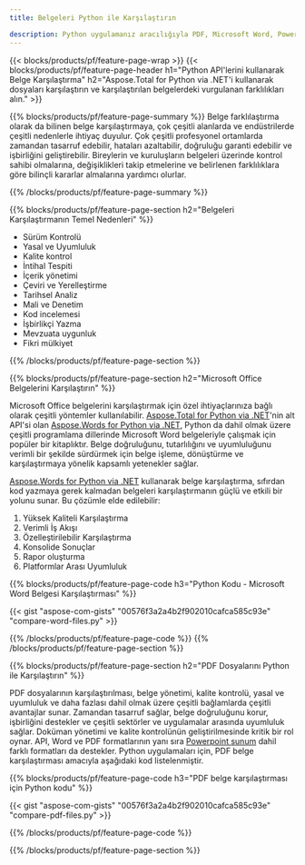 ```yaml
---
title: Belgeleri Python ile Karşılaştırın 

description: Python uygulamanız aracılığıyla PDF, Microsoft Word, PowerPoint ve Excel dosyalarını karşılaştırın. Vurgulanan karşılaştırma sonuçlarını alın.
---
```


{{< blocks/products/pf/feature-page-wrap >}}
{{< blocks/products/pf/feature-page-header h1="Python API'lerini kullanarak Belge Karşılaştırma" h2="Aspose.Total for Python via .NET'i kullanarak dosyaları karşılaştırın ve karşılaştırılan belgelerdeki vurgulanan farklılıkları alın." >}}

{{% blocks/products/pf/feature-page-summary %}}
Belge farklılaştırma olarak da bilinen belge karşılaştırmaya, çok çeşitli alanlarda ve endüstrilerde çeşitli nedenlerle ihtiyaç duyulur. Çok çeşitli profesyonel ortamlarda zamandan tasarruf edebilir, hataları azaltabilir, doğruluğu garanti edebilir ve işbirliğini geliştirebilir. Bireylerin ve kuruluşların belgeleri üzerinde kontrol sahibi olmalarına, değişiklikleri takip etmelerine ve belirlenen farklılıklara göre bilinçli kararlar almalarına yardımcı olurlar.

{{% /blocks/products/pf/feature-page-summary  %}}

{{% blocks/products/pf/feature-page-section  h2="Belgeleri Karşılaştırmanın Temel Nedenleri" %}}

- Sürüm Kontrolü
- Yasal ve Uyumluluk
- Kalite kontrol
- İntihal Tespiti
- İçerik yönetimi
- Çeviri ve Yerelleştirme
- Tarihsel Analiz
- Mali ve Denetim
- Kod incelemesi
- İşbirlikçi Yazma
- Mevzuata uygunluk
- Fikri mülkiyet

{{% /blocks/products/pf/feature-page-section %}}

{{% blocks/products/pf/feature-page-section  h2="Microsoft Office Belgelerini Karşılaştırın" %}}

Microsoft Office belgelerini karşılaştırmak için özel ihtiyaçlarınıza bağlı olarak çeşitli yöntemler kullanılabilir. [Aspose.Total for Python via .NET](https://products.aspose.com/total/python-net/)'nin alt API'si olan [Aspose.Words for Python via .NET](https://products.aspose.com/words/python-net/), Python da dahil olmak üzere çeşitli programlama dillerinde Microsoft Word belgeleriyle çalışmak için popüler bir kitaplıktır. Belge doğruluğunu, tutarlılığını ve uyumluluğunu verimli bir şekilde sürdürmek için belge işleme, dönüştürme ve karşılaştırmaya yönelik kapsamlı yetenekler sağlar.  <br />

[Aspose.Words for Python via .NET](https://products.aspose.com/words/python-net/) kullanarak belge karşılaştırma, sıfırdan kod yazmaya gerek kalmadan belgeleri karşılaştırmanın güçlü ve etkili bir yolunu sunar. Bu çözümle elde edilebilir:<br />

1. Yüksek Kaliteli Karşılaştırma<br />
2. Verimli İş Akışı<br />
3. Özelleştirilebilir Karşılaştırma<br />
4. Konsolide Sonuçlar<br />
5. Rapor oluşturma<br />
6. Platformlar Arası Uyumluluk


{{% blocks/products/pf/feature-page-code h3="Python Kodu - Microsoft Word Belgesi Karşılaştırması" %}}

{{< gist "aspose-com-gists" "00576f3a2a4b2f902010cafca585c93e" "compare-word-files.py" >}}

{{% /blocks/products/pf/feature-page-code  %}}
{{% /blocks/products/pf/feature-page-section %}}

{{% blocks/products/pf/feature-page-section  h2="PDF Dosyalarını Python ile Karşılaştırın" %}}

PDF dosyalarının karşılaştırılması, belge yönetimi, kalite kontrolü, yasal ve uyumluluk ve daha fazlası dahil olmak üzere çeşitli bağlamlarda çeşitli avantajlar sunar. Zamandan tasarruf sağlar, belge doğruluğunu korur, işbirliğini destekler ve çeşitli sektörler ve uygulamalar arasında uyumluluk sağlar. Doküman yönetimi ve kalite kontrolünün geliştirilmesinde kritik bir rol oynar. API, Word ve PDF formatlarının yanı sıra [Powerpoint sunum](https://products.aspose.com/total/python-net/compare/pptx/) dahil farklı formatları da destekler. Python uygulamaları için, PDF belge karşılaştırması amacıyla aşağıdaki kod listelenmiştir.


{{% blocks/products/pf/feature-page-code h3="PDF belge karşılaştırması için Python kodu" %}}

{{< gist "aspose-com-gists" "00576f3a2a4b2f902010cafca585c93e" "compare-pdf-files.py" >}}

{{% /blocks/products/pf/feature-page-code  %}}

{{% /blocks/products/pf/feature-page-section %}}